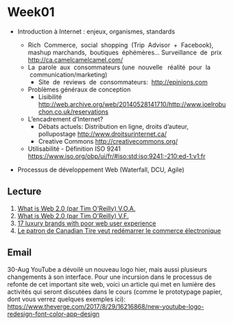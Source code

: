 # Week01
* Introduction à Internet : enjeux, organismes, standards
  * Rich  Commerce,  social  shopping  (Trip  Advisor  +  Facebook),   mashup marchands,  boutiques  éphémères… Surveillance  de  prix    http://ca.camelcamelcamel.com/
  * La  parole  aux  consommateurs (une  nouvelle   réalité  pour  la  communication/marketing)
    *  Site  de  reviews  de  consommateurs:  http://epinions.com
  * Problèmes généraux de conception
    * Lisibilité http://web.archive.org/web/20140528141710/http://www.joelrobuchon.co.uk/reservations
  * L’encadrement d’Internet?
    * Débats actuels: Distribution en ligne, droits d’auteur, pollupostage http://www.droitsurinternet.ca/
    * Creative Commons http://creativecommons.org/
  * Utilisabilité - Définition ISO 9241 https://www.iso.org/obp/ui/fr/#iso:std:iso:9241:-210:ed-1:v1:fr
  
* Processus de développement Web (Waterfall, DCU, Agile)

## Lecture
 1. [What is Web 2.0 (par Tim O'Reilly) V.O.A.](http://www.oreillynet.com/pub/a/oreilly/tim/news/2005/09/30/what-is-web-20.html)
 2. [What is Web 2.0 (par Tim O'Reilly) V.F.](http://www.eutech-ssii.com/index.php?option=com_content&view=article&id=78)
 3. [17 luxury brands with poor web user experience](https://econsultancy.com/blog/10810-17-luxury-brands-with-poor-web-user-experience#i.x61dtq13azfekr )
 4. [Le patron de Canadian Tire veut redémarrer le commerce électronique](http://affaires.lapresse.ca/economie/commerce-de-detail/201608/04/01-5007369-le-patron-de-canadian-tire-veut-redemarrer-le-commerce-electronique.php)

## Email
30-Aug
YouTube a dévoilé un nouveau logo hier, mais aussi plusieurs changements à son interface. Pour une incursion dans le processus de refonte de cet important site web, voici un article qui met en lumière des activités qui seront discutées dans le cours (comme le prototypage papier, dont vous verrez quelques exemples ici):
https://www.theverge.com/2017/8/29/16216868/new-youtube-logo-redesign-font-color-app-design
